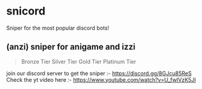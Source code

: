 # snicord
Sniper for the most popular discord bots!
## (anzi) sniper for anigame and izzi 

> Bronze Tier
> Silver Tier
> Gold Tier
> Platinum Tier

join our discord server to get the sniper :-
https://discord.gg/8GJcu85ReS <br>
Check the yt video here :- 
https://www.youtube.com/watch?v=U_fwlVzK5JI
